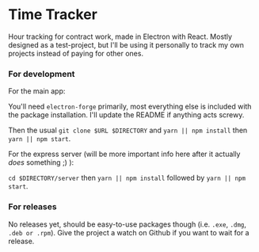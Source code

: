 # Time Tracker
Hour tracking for contract work, made in Electron with React. Mostly designed as a test-project, but I'll be using it personally to track my own projects instead of paying for other ones.

### For development

For the main app:

You'll need `electron-forge` primarily, most everything else is included with the package installation. I'll update the README if anything acts screwy.

Then the usual `git clone $URL $DIRECTORY` and `yarn || npm install` then `yarn || npm start`.

For the express server (will be more important info here after it actually _does_ something ;) ):

`cd $DIRECTORY/server` then `yarn || npm install` followed by `yarn || npm start`.

### For releases

No releases yet, should be easy-to-use packages though (i.e. `.exe`, `.dmg`, `.deb or .rpm`). Give the project a watch on Github if you want to wait for a release.
